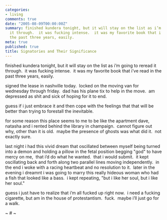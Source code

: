 ```yaml
---
categories:
- living
comments: true
date: "2005-08-09T00:00:00Z"
summary: finished kundera tonight, but it will stay on the list as i’m going to reread
  it through.  it was fucking intense.  it was my favorite book that i’ve read in
  the past three years, easily.
meta: true
published: true
title: Signatories and Their Significance
---
```


finished kundera tonight, but it will stay on the list as i’m going to reread it through.  it was fucking intense.  it was my favorite book that i’ve read in the past three years, easily.

signed the lease in nashville today.  locked on the moving van for wednesday through friday.  dad has his plane tix to help in the move.  am depressed as shit and sick of hoping for it to end.  

guess if i just embrace it and then cope with the feelings that that will be better than trying to forestall the inevitable.  

for some reason this place seems to me to be like the apartment dave, natasha and i rented behind the library in champaign.  cannot figure out why, other than it is old.  maybe the presence of ghosts was what did it.  not exactly sure.

last night i had this vivid dream that oscillated between myself being turned into a demon and holding a pillow in the fetal position begging "god" to have mercy on me,  that i’d do what he wanted.  that i would submit.  it kept oscillating back and forth along two parallel lines moving independently.  in the end i woke with a racing heartbeat and no resolution to it.  later in the evening i dreamnt i was going to marry this really hideous woman who had a fish that looked like a bass.  i kept repeating, "but i like her soul, but i like her soul."

guess i just have to realize that i’m all fucked up right now.  i need a fucking cigarette, but am in the house of protestantism.  fuck.  maybe i’ll just go for a walk.

~ # ~